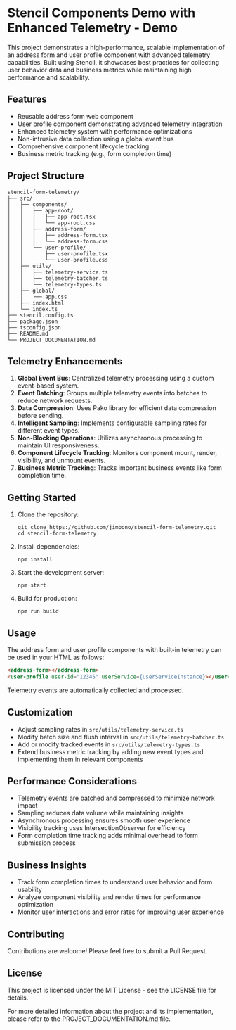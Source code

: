 # Stencil Components Demo with Enhanced Telemetry - Demo

This project demonstrates a high-performance, scalable implementation of an address form and user profile component with advanced telemetry capabilities. Built using Stencil, it showcases best practices for collecting user behavior data and business metrics while maintaining high performance and scalability.

## Features

- Reusable address form web component
- User profile component demonstrating advanced telemetry integration
- Enhanced telemetry system with performance optimizations
- Non-intrusive data collection using a global event bus
- Comprehensive component lifecycle tracking
- Business metric tracking (e.g., form completion time)

## Project Structure

```
stencil-form-telemetry/
├── src/
│   ├── components/
│   │   ├── app-root/
│   │   │   ├── app-root.tsx
│   │   │   └── app-root.css
│   │   ├── address-form/
│   │   │   ├── address-form.tsx
│   │   │   └── address-form.css
│   │   └── user-profile/
│   │       ├── user-profile.tsx
│   │       └── user-profile.css
│   ├── utils/
│   │   ├── telemetry-service.ts
│   │   ├── telemetry-batcher.ts
│   │   └── telemetry-types.ts
│   ├── global/
│   │   └── app.css
│   ├── index.html
│   └── index.ts
├── stencil.config.ts
├── package.json
├── tsconfig.json
├── README.md
└── PROJECT_DOCUMENTATION.md
```

## Telemetry Enhancements

1. **Global Event Bus**: Centralized telemetry processing using a custom event-based system.
2. **Event Batching**: Groups multiple telemetry events into batches to reduce network requests.
3. **Data Compression**: Uses Pako library for efficient data compression before sending.
4. **Intelligent Sampling**: Implements configurable sampling rates for different event types.
5. **Non-Blocking Operations**: Utilizes asynchronous processing to maintain UI responsiveness.
6. **Component Lifecycle Tracking**: Monitors component mount, render, visibility, and unmount events.
7. **Business Metric Tracking**: Tracks important business events like form completion time.

## Getting Started

1. Clone the repository:
   ```
   git clone https://github.com/jimbono/stencil-form-telemetry.git
   cd stencil-form-telemetry
   ```

2. Install dependencies:
   ```
   npm install
   ```

3. Start the development server:
   ```
   npm start
   ```

4. Build for production:
   ```
   npm run build
   ```

## Usage

The address form and user profile components with built-in telemetry can be used in your HTML as follows:

```html
<address-form></address-form>
<user-profile user-id="12345" userService={userServiceInstance}></user-profile>
```

Telemetry events are automatically collected and processed.

## Customization

- Adjust sampling rates in `src/utils/telemetry-service.ts`
- Modify batch size and flush interval in `src/utils/telemetry-batcher.ts`
- Add or modify tracked events in `src/utils/telemetry-types.ts`
- Extend business metric tracking by adding new event types and implementing them in relevant components

## Performance Considerations

- Telemetry events are batched and compressed to minimize network impact
- Sampling reduces data volume while maintaining insights
- Asynchronous processing ensures smooth user experience
- Visibility tracking uses IntersectionObserver for efficiency
- Form completion time tracking adds minimal overhead to form submission process

## Business Insights

- Track form completion times to understand user behavior and form usability
- Analyze component visibility and render times for performance optimization
- Monitor user interactions and error rates for improving user experience

## Contributing

Contributions are welcome! Please feel free to submit a Pull Request.

## License

This project is licensed under the MIT License - see the LICENSE file for details.

For more detailed information about the project and its implementation, please refer to the PROJECT_DOCUMENTATION.md file.